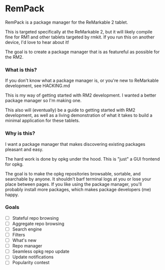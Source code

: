 # RemPack

RemPack is a package manager for the ReMarkable 2 tablet.

This is targeted specifically at the ReMarkable 2, but it will likely compile fine for RM1 and other tablets targeted by rmkit. If you run this on another device, I'd love to hear about it!

The goal is to create a package manager that is as featureful as possible for the RM2.


### What is this?

If you don't know what a package manager is, or you're new to ReMarkable development, see HACKING.md

This is my way of getting started with RM2 development. I wanted a better package manager so I'm making one.

This also will (eventually) be a guide to getting started with RM2 development, as well as a living demonstration of what it takes to build a minimal application for these tablets.


### Why is this?

I want a package manager that makes discovering existing packages pleasant and easy.

The hard work is done by opkg under the hood. This is "just" a GUI frontend for opkg.

The goal is to make the opkg repositories browsable, sortable, and searchable by anyone. It shouldn't barf terminal logs at you or lose your place between pages.  If you like using the package manager, you'll probably install more packages, which makes package developers (me) happy.

### Goals

- [ ] Stateful repo browsing
- [ ] Aggregate repo browsing
- [ ] Search engine
- [ ] Filters
- [ ] What's new
- [ ] Repo manager
- [ ] Seamless opkg repo update
- [ ] Update notifications
- [ ] Popularity contest
